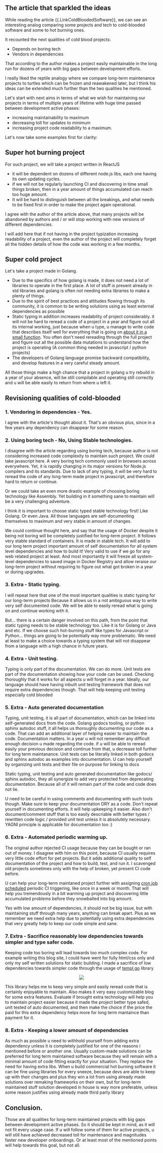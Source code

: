 ## The article that sparkled the ideas

While reading the article {{.LinkColdBloodedSoftware}}, we can see an interesting analog comparing some projects and tech to cold-blooded software and some to hot burning ones.

It recounted the next qualities of cold blood projects:
- Depends on boring tech
- Vendors in dependencies

That according to the author makes a project easily maintainable in the long run for dozens of years with big gaps between development efforts.

I really liked the reptile analogy where we compare long-term maintenance projects to turtles which can be frozen and reawakened later, but I think his ideas can be extended much further than the two qualities he mentioned.

Let's start with next aims in terms of what we wish for maintaining our projects in terms of multiple years of lifetime with huge time passed between development active phases:
- increasing maintainability to maximum
- decreasing toll for updates to minimum
- increasing project code readability to a maximum.

Let's now take some examples first for clarity:

## Super hot burning project

For such project, we will take a project written in ReactJS

- it will be dependent on dozens of different node.js libs, each one having its own updating cycles.
- if we will not be regularly launching CI and discovering in time small things broken, then in a year amount of things accumulated can reach too huge amount.
- It will be hard to distinguish between all the breakings, and what needs to be fixed first in order to make the project again operational.

I agree with the author of the article above, that many projects will be abandoned by authors and / or will stop working with new versions of different dependencies.

I will add here that if not having in the project typization increasing readability of a project, even the author of the project will completely forget all the hidden details of how the code was working in a few months.

## Super cold project

Let's take a project made in Golang.
- Due to the specifics of how golang is made, it does not need a lot of libraries to operate in the first place. A lot of stuff is present already in std libraries and golang is often not needing extra libraries to make a plenty of things.
- Due to the spirit of best practices and attitudes flowing through its community, it is common to be writing solutions using as least external dependencies as possible
- Static typing in addition increases readability of project considerably. it will not be hard to reread a code of a project in a year and figure out all its internal working, just because when u type, u manage to write code that describes itself well for everything that is going on [about it in a small function](https://mvysny.github.io/code-locality-and-ability-to-navigate/). You often don't need rereading through the full project and figure out all the possible data mutations to understand how the project is operating (A common thing needed in javascript / python projects)
- The developers of Golang language promise backward compatibility, and develop features in a very careful steady amount.

All those things make a high chance that a project in golang u try rebuild in a year of your absence, will be still compilable and operating still correctly and u will be able easily to return from where u left it.

## Revisioning qualities of cold-blooded

### 1. Vendoring in dependencies - Yes.

I agree with the article's thought about it. That's an obvious plus, since in a few years any dependency can disappear for some reason.

### 2. Using boring tech - No, Using Stable technologies.

I disagree with the article regarding using boring tech, because author is not considering increased code complexity to maintain such project.
We could take javascript here. A very boring tech commonly used in browsers across everywhere.
Yet, it is rapidly changing in its major versions for Node.js compilers and its standards.
Due to lack of any typing, it will be very hard to reread the code of any long-term made project in javascript, and therefore hard to return or continue.

Or we could take an even more drastic example of choosing boring technology like Assembly. Yet building in it something sane to maintain will be a very challenging adventure.

I think it is important to choose static typed stable technology first! Like Golang. Or even Java.
All those languages are self-documenting themselves to maximum and very stable in amount of changes.

We could continue thought here, and say that the usage of Docker despite it being not boring will be completely justified for long-term project.
It follows very stable standard of containers. It is made in stable tech.
It will add to our long term project important amount of self documentation for all system level dependencies and how to build it!
Very valid to use if we go for any web related project at least.
And most importantly it will freeze all system-level dependencies to saved image in Docker Registry and allow reraise our long-term project without requiring to figure out what got broken in a year or during upgrades.

### 3. Extra - Static typing.

I will repeat here that one of the most important qualities is static typing for our long-term projects
Because it allows us in a not ambiguous way to write very self documented code.
We will be able to easily reread what is going on and continue working with it.

But... there is a certain danger involved on this path, from the point that static typing needs to be stable technology too.
Like it is for Golang or Java and etc.
If we choose such hot-burning stuff like types for Javascript or Python... things are going to be potentially way more problematic.
We need at least to make a choice towards a typing system that will not disappear from a language with a high chance in future years.

### 4. Extra - Unit testing.

Typing is only part of the documentation. We can do more.
Unit tests are part of the documentation showing how your code can be used.
Checking thoroughly that it works for all aspects u will forget in a year.
Ideally, our language should have having inbuilt unit testing framework that does not require extra dependencies though.
That will help keeping unit testing especially cold blooded

### 5. Extra - Auto generated documentation

Typing, unit testing, it is all part of documentation, which can be linked into self-generated docs from the code.
Golang godocs tooling, or python sphinx autodoc stuff, it all helps us thoroughly documenting our code as a code.
That can add an additional layer of helping easier to maintain the code.
Documentation matters. In a year u will not remember any difficult enough decision u made regarding the code.
if u will be able to reread easily your previous decision and continue from that, u decrease toll further for long term maintanance.
Unit tests can be literally linked in both godocs and sphinx autodoc as examples into documentation.
U can help yourself by organizing unit tests and their file on purpose for linking to docs

Static typing, unit testing and auto generated documentation like godocs/ sphinx autodoc, they all synergize to add very protected from deprecating documentation.
Because all of it will remain part of the code and code does not lie.

U need to be careful in using comments and documenting with such tools though. Make sure to keep your documentation DRY as a code.
Don't repeat yourself in documenting efforts. it will help upkeeping it easier.
Also don't document/comment stuff that is too easily descriable with better types / rewritten code logic / provided unit test unless it is absolutely necessary.
YAGNI principle is applicable for documentation too :)

### 6. Extra - Automated periodic warming up.

The original author rejected CI usage because they can be bought or ran out of money.
I disagree with him on this point, because CI usually requires very little code effort for pet projects.
But it adds additional quality to self documentation of the project and how to build, test, and run it.
I scavenged old projects sometimes only with the help of broken, yet present CI code before.

U can help your long-term maintaned project further with assigning [cron job scheduled](https://docs.github.com/en/actions/using-workflows/events-that-trigger-workflows#schedule) periodic CI triggering, like once in a week or month.
That will help you tremendously in a bit warming up project and discovering little accumulated problems before they snowballed into big amount.

Yes with low amount of dependencies, it should not be big issue, but with maintaining stuff through many years, anything can break apart.
Plus as we remember we need extra help due to potentially using extra dependencies that very greatly help to keep our code simple and sane.

### 7. Extra - Sacrifice reasonably low dependencies towards simpler and type safer code.

Keeping code too boring will lead towards too much complex code. For example writing this blog site, I could have went for fully html/css only
and only my self written solutions for static building.
I made a sacrifice of low dependencies towards simpler code through the usage of [templ go](https://github.com/a-h/templ) library

<p align="center">
  <img src="{{.StaticRoot}}cold_blood/templ_go_demo.gif"/>
</p>

This library helps me to keep very simple and easily reread code that is certainly enjoyable to maintain. Also makes it very easy customizable blog for some extra features.
Evaluate if brought extra technology will help you to maintain project easier because it made the project better type safed, unit tested of auto documented, and then make the choice if the price the paid for this extra dependency helps more for long term mantaince than payment for it.

### 8. Extra - Keeping a lower amount of dependencies

As much as possible u need to withhold yourself from adding extra dependency
unless it is completely justified for one of the reasons i mentioned before or another one.
Usually custom-made solutions can be preferred for long term maintained software because they will remain with a minimal amount of code fitting exactly for your situation. They replace the need for having extra libs.
When u build commercial hot burning software it can be fine using libraries for every sneeze, because devs are able to keep up with their changes and plus they win a lot from using already made solutions over remaking frameworks on their own, but for long-term maintained stuff solution developed in house is way more preferable, unless some reason justifies using already made third party library

## Conclusion.

Those are all qualities for long-term maintained projects with big gaps between development active phases. So it should be kept in mind, as it will not fit every usage case.
If u will follow some of them for active projects, u will still have achieved decreased toll for maintenance and magnitudes faster new developer onboardings. Or at least most of the mentioned points will help towards this goal, but not all.
